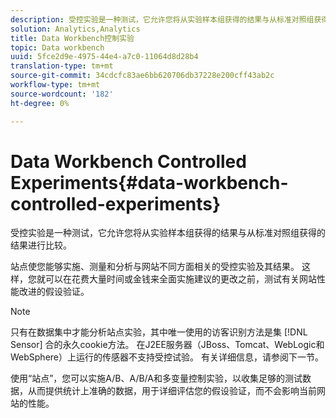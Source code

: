 ```yaml
---
description: 受控实验是一种测试，它允许您将从实验样本组获得的结果与从标准对照组获得的结果进行比较。
solution: Analytics,Analytics
title: Data Workbench控制实验
topic: Data workbench
uuid: 5fce2d9e-4975-44e4-a7c0-11064d8d28b4
translation-type: tm+mt
source-git-commit: 34cdcfc83ae6bb620706db37228e200cff43ab2c
workflow-type: tm+mt
source-wordcount: '182'
ht-degree: 0%

---
```



# Data Workbench Controlled Experiments{#data-workbench-controlled-experiments}

受控实验是一种测试，它允许您将从实验样本组获得的结果与从标准对照组获得的结果进行比较。

站点使您能够实施、测量和分析与网站不同方面相关的受控实验及其结果。 这样，您就可以在花费大量时间或金钱来全面实施建议的更改之前，测试有关网站性能改进的假设验证。

>[!NOTE]
>
>只有在数据集中才能分析站点实验，其中唯一使用的访客识别方法是集 [!DNL Sensor] 合的永久cookie方法。 在J2EE服务器（JBoss、Tomcat、WebLogic和WebSphere）上运行的传感器不支持受控试验。 有关详细信息，请参阅下一节。

使用“站点”，您可以实施A/B、A/B/A和多变量控制实验，以收集足够的测试数据，从而提供统计上准确的数据，用于详细评估您的假设验证，而不会影响当前网站的性能。
